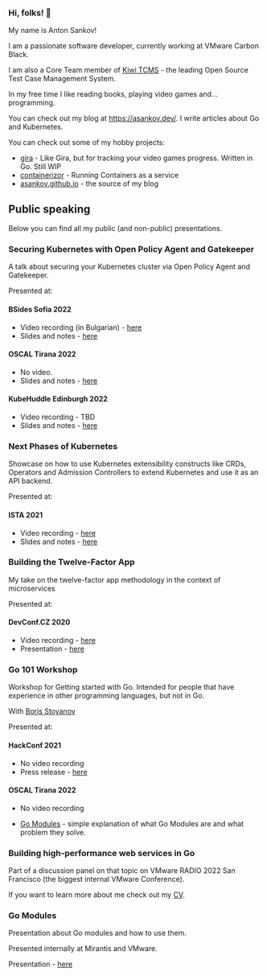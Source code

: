 ### Hi, folks! 👋

My name is Anton Sankov!

I am a passionate software developer, currently working at VMware Carbon Black.

I am also a Core Team member of [Kiwi TCMS](https://github.com/kiwitcms) - the leading Open Source Test Case Management System.

In my free time I like reading books, playing video games and... programming.

You can check out my blog at <https://asankov.dev/>.
I write articles about Go and Kubernetes.

You can check out some of my hobby projects:
- [gira](https://github.com/asankov/gira) - Like Gira, but for tracking your video games progress. Written in Go. Still WIP
- [containerizor](https://github.com/asankov/containerizor) - Running Containers as a service
- [asankov.github.io](https://github.com/asankov/asankov.github.io) - the source of my blog

## Public speaking

Below you can find all my public (and non-public) presentations.

### Securing Kubernetes with Open Policy Agent and Gatekeeper

A talk about securing your Kubernetes cluster via Open Policy Agent and Gatekeeper.

Presented at:

#### BSides Sofia 2022

- Video recording (in Bulgarian) - [here]((https://youtu.be/JewdgJASVxI))
- Slides and notes - [here](https://github.com/asankov/securing-kubernetes-with-open-policy-agent/tree/main/2022/bsides-sofia)

#### OSCAL Tirana 2022

- No video.
- Slides and notes - [here](https://github.com/asankov/securing-kubernetes-with-open-policy-agent/tree/main/2022/oscal-tirana)

#### KubeHuddle Edinburgh 2022

- Video recording - TBD
- Slides and notes - [here](https://github.com/asankov/securing-kubernetes-with-open-policy-agent/blob/main/2022/kubehuddle-edinburgh)

### Next Phases of Kubernetes

Showcase on how to use Kubernetes extensibility constructs like CRDs, Operators and Admission Controllers to extend Kubernetes and use it as an API backend.

Presented at:

#### ISTA 2021

- Video recording - [here](https://youtu.be/fotjvAfnjGE?t=9091)
- Slides and notes - [here](https://github.com/asankov/kubernetes-extensibility)

### Building the Twelve-Factor App

My take on the twelve-factor app methodology in the context of microservices

Presented at:

#### DevConf.CZ 2020

- Video recording - [here](https://youtu.be/xyeXx2qtfLI)
- Presentation - [here](https://asankov.dev/twelve-factor-app/#/)

### Go 101 Workshop

Workshop for Getting started with Go.
Intended for people that have experience in other programming languages, but not in Go.

With [Boris Stoyanov](https://github.com/borisbsv)

Presented at:

#### HackConf 2021

- No video recording
- Press release - [here](https://hackconf.bg/news/hackconf-2021-online-edition-workshops-announcement/#go-101)

#### OSCAL Tirana 2022

- No video recording

- [Go Modules](https://asankov.org/go-modules) - simple explanation of what Go Modules are and what problem they solve.

### Building high-performance web services in Go

Part of a discussion panel on that topic on VMware RADIO 2022 San Francisco (the biggest internal VMware Conference).

If you want to learn more about me check out my [CV](https://asankov.org/cv).

### Go Modules

Presentation about Go modules and how to use them.

Presented internally at Mirantis and VMware.

Presentation - [here](https://asankov.dev/go-modules/#/)

<!--
**asankov/asankov** is a ✨ _special_ ✨ repository because its `README.md` (this file) appears on your GitHub profile.

Here are some ideas to get you started:

- 🔭 I’m currently working on ...
- 🌱 I’m currently learning ...
- 👯 I’m looking to collaborate on ...
- 🤔 I’m looking for help with ...
- 💬 Ask me about ...
- 📫 How to reach me: ...
- 😄 Pronouns: ...
- ⚡ Fun fact: ...
-->
